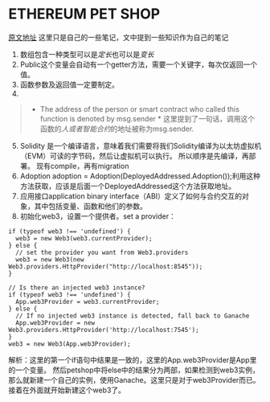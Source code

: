 # ETHEREUM PET SHOP
[原文地址](https://truffleframework.com/tutorials/pet-shop)
这里只是自己的一些笔记，文中提到一些知识作为自己的笔记

1. 数组包含一种类型可以是*定长*也可以是*变长*
2. Public这个变量会自动有一个getter方法，需要一个关键字，每次仅返回一个值。
3. 函数参数及返回值一定要制定。
4. 
> * The address of the person or smart contract who called this function is denoted by msg.sender * 
这里提到了一句话，调用这个函数的*人或者智能合约*的地址被称为msg.sender.
5. Solidity 是一个编译语言，意味着我们需要将我们Solidity编译为以太坊虚拟机（EVM）可读的字节码，然后让虚拟机可以执行。
所以顺序是先编译，再部署。
现有compile，再有migration
6. Adoption adoption = Adoption(DeployedAddressed.Adoption());利用这种方法获取，应该是后面一个DeployedAddressed这个方法获取地址。
7. 应用接口application binary interface（ABI）定义了如何与合约交互的对象，其中包括变量、函数和他们的参数。
8. 初始化web3，设置一个提供者。set a provider：
```[官网](https://github.com/ethereum/web3.js/)
if (typeof web3 !== 'undefined') {
  web3 = new Web3(web3.currentProvider);
} else {
  // set the provider you want from Web3.providers
  web3 = new Web3(new Web3.providers.HttpProvider("http://localhost:8545"));
}
```
```[petshop网](https://truffleframework.com/tutorials/pet-shop)
// Is there an injected web3 instance?
if (typeof web3 !== 'undefined') {
  App.web3Provider = web3.currentProvider;
} else {
  // If no injected web3 instance is detected, fall back to Ganache
  App.web3Provider = new Web3.providers.HttpProvider('http://localhost:7545');
}
web3 = new Web3(App.web3Provider);
```
解析：这里的第一个if语句中结果是一致的，这里的App.web3Provider是App里的一个变量。
然后petshop中将else中的结果分为两部，如果检测到web3实例，那么就新建一个自己的实例，使用Ganache。这里只是对于web3Provider而已。接着在外面就开始新建这个web3了。
